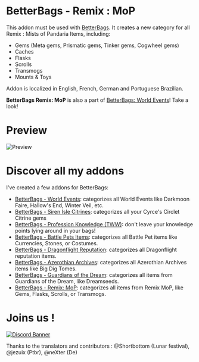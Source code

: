 # BetterBags - Remix : MoP  
This addon must be used with [BetterBags](https://www.curseforge.com/wow/addons/better-bags). It creates a new category for all Remix : Mists of Pandaria Items, including:

*   Gems (Meta gems, Prismatic gems, Tinker gems, Cogwheel gems)
*   Caches
*   Flasks
*   Scrolls
*   Transmogs
*   Mounts & Toys

Addon is localized in English, French, German and Portuguese Brazilian.

**BetterBags Remix: MoP** is also a part of [BetterBags: World Events](https://www.curseforge.com/wow/addons/betterbags-world-events)! Take a look!

# Preview
![Preview](https://i.imgur.com/UtsOpP0.png)

# Discover all my addons
I've created a few addons for BetterBags: 
- [BetterBags - World Events](https://www.curseforge.com/wow/addons/betterbags-world-events): categorizes all World Events like Darkmoon Faire, Hallow's End, Winter Veil, etc.
- [BetterBags - Siren Isle Citrines](https://www.curseforge.com/wow/addons/betterbags-siren-isle-citrines): categorizes all your Cyrce's Circlet Citrine gems
- [BetterBags - Profession Knowledge (TWW)](https://www.curseforge.com/wow/addons/betterbags-profession-knowledge-tww): don't leave your knowledge points lying around in your bags!
- [BetterBags - Battle Pets Items](https://www.curseforge.com/wow/addons/betterbags-battle-pet-items): categorizes all Battle Pet items like Currencies, Stones, or Costumes.
- [BetterBags - Dragonflight Reputation](https://www.curseforge.com/wow/addons/betterbags-dragonfligh-reputation-insignia): categorizes all Dragonflight reputation items.
- [BetterBags - Azerothian Archives](https://www.curseforge.com/wow/addons/betterbags-azerothian-archives): categorizes all Azerothian Archives items like Big Dig Tomes.
- [BetterBags - Guardians of the Dream](https://www.curseforge.com/wow/addons/betterbags-guardians-of-the-dream): categorizes all items from Guardians of the Dream, like Dreamseeds.
- [BetterBags - Remix: MoP](https://www.curseforge.com/wow/addons/betterbags-remix-mop): categorizes all items from Remix MoP, like Gems, Flasks, Scrolls, or Transmogs.

# Joins us !

[![Discord Banner](https://i.imgur.com/ZsPCQn1.png)](https://discord.gg/a6DQuK8hV7)

Thanks to the translators and contributors : @Shortbottom (Lunar festival), @jezuix (Ptbr), @neXter (De)
